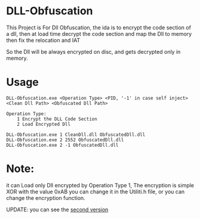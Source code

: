 # DLL-Obfuscation

This Project is For Dll Obfuscation, the ida is to encrypt the code section of a dll, then at load time decrypt the code section and map the Dll to memory then fix the relocation and IAT

So the Dll will be always encrypted on disc, and gets decrypted only in memory.

# Usage
```
DLL-Obfuscation.exe <Operation Type> <PID, '-1' in case self inject> <Clean Dll Path> <Obfuscated Dll Path>

Operation Type: 
    1 Encrypt the DLL Code Section
    2 Load Encrypted Dll

DLL-Obfuscation.exe 1 CleanDll.dll ObfuscatedDll.dll
DLL-Obfuscation.exe 2 2552 ObfuscatedDll.dll
DLL-Obfuscation.exe 2 -1 ObfuscatedDll.dll
```
# Note:
it can Load only Dll encrypted by Operation Type 1, The encryption is simple XOR with the value 0xAB you can change it in the Utiliti.h file, or you can change the encryption function.

UPDATE:
you can see the [second version](https://github.com/MahmoudZohdy/DLL-Obfuscation-V2)